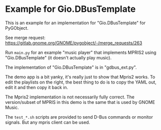 # Example for Gio.DBusTemplate

This is an example for an implementation for "Gio.DBusTemplate" for PyGObject.

See merge request: https://gitlab.gnome.org/GNOME/pygobject/-/merge_requests/263

Run `main.py` for an example "music player" that implements MPRIS2 using "Gio.DBusTemplate" 
(it doesn't actually play music).

The implementation of "Gio.DBusTemplate" is in "gdbus_ext.py". 

The demo app is a bit yanky, it's really just to show that Mpris2 works. To edit the playlists on the right, the best
thing to do is to copy the YAML out, edit it and then copy it back in.

The Mpris2 implementation is not necessarily fully correct. The version/subset of MPRIS in this demo is the same that
is used by GNOME Music.

The `test_*.sh` scripts are provided to send D-Bus commands or monitor signals. But any mpris client can be used.
